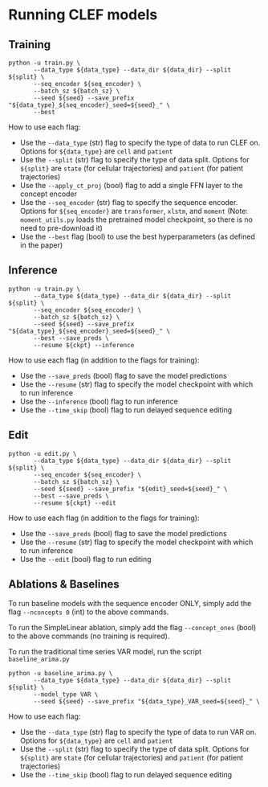 # Running CLEF models


## Training

```
python -u train.py \
       --data_type ${data_type} --data_dir ${data_dir} --split ${split} \
       --seq_encoder ${seq_encoder} \
       --batch_sz ${batch_sz} \
       --seed ${seed} --save_prefix "${data_type}_${seq_encoder}_seed=${seed}_" \
       --best
```

How to use each flag:
- Use the `--data_type` (str) flag to specify the type of data to run CLEF on. Options for `${data_type}` are `cell` and `patient`
- Use the `--split` (str) flag to specify the type of data split. Options for `${split}` are `state` (for cellular trajectories) and `patient` (for patient trajectories)
- Use the `--apply_ct_proj` (bool) flag to add a single FFN layer to the concept encoder
- Use the `--seq_encoder` (str) flag to specify the sequence encoder. Options for `${seq_encoder}` are `transformer`, `xlstm`, and `moment` (Note: `moment_utils.py` loads the pretrained model checkpoint, so there is no need to pre-download it)
- Use the `--best` flag (bool) to use the best hyperparameters (as defined in the paper)


## Inference

```
python -u train.py \
       --data_type ${data_type} --data_dir ${data_dir} --split ${split} \
       --seq_encoder ${seq_encoder} \
       --batch_sz ${batch_sz} \
       --seed ${seed} --save_prefix "${data_type}_${seq_encoder}_seed=${seed}_" \
       --best --save_preds \
       --resume ${ckpt} --inference
```

How to use each flag (in addition to the flags for training):
- Use the `--save_preds` (bool) flag to save the model predictions
- Use the `--resume` (str) flag to specify the model checkpoint with which to run inference
- Use the `--inference` (bool) flag to run inference
- Use the `--time_skip` (bool) flag to run delayed sequence editing


## Edit

```
python -u edit.py \
       --data_type ${data_type} --data_dir ${data_dir} --split ${split} \
       --seq_encoder ${seq_encoder} \
       --batch_sz ${batch_sz} \
       --seed ${seed} --save_prefix "${edit}_seed=${seed}_" \
       --best --save_preds \
       --resume ${ckpt} --edit
```
How to use each flag (in addition to the flags for training):
- Use the `--save_preds` (bool) flag to save the model predictions
- Use the `--resume` (str) flag to specify the model checkpoint with which to run inference
- Use the `--edit` (bool) flag to run editing


## Ablations \& Baselines

To run baseline models with the sequence encoder ONLY, simply add the flag `--nconcepts 0` (int) to the above commands.

To run the SimpleLinear ablation, simply add the flag `--concept_ones` (bool) to the above commands (no training is required).

To run the traditional time series VAR model, run the script `baseline_arima.py`
```
python -u baseline_arima.py \
       --data_type ${data_type} --data_dir ${data_dir} --split ${split} \
       --model_type VAR \
       --seed ${seed} --save_prefix "${data_type}_VAR_seed=${seed}_" \
```

How to use each flag:
- Use the `--data_type` (str) flag to specify the type of data to run VAR on. Options for `${data_type}` are `cell` and `patient`
- Use the `--split` (str) flag to specify the type of data split. Options for `${split}` are `state` (for cellular trajectories) and `patient` (for patient trajectories)
- Use the `--time_skip` (bool) flag to run delayed sequence editing
